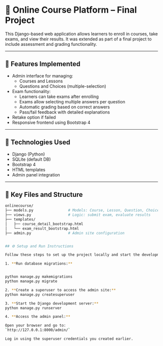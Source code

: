 # 🧠 Online Course Platform – Final Project

This Django-based web application allows learners to enroll in courses, take exams, and view their results. It was extended as part of a final project to include assessment and grading functionality.

---

## 🚀 Features Implemented

- Admin interface for managing:
  - Courses and Lessons
  - Questions and Choices (multiple-selection)
- Exam functionality:
  - Learners can take exams after enrolling
  - Exams allow selecting multiple answers per question
  - Automatic grading based on correct answers
  - Pass/fail feedback with detailed explanations
- Retake option if failed
- Responsive frontend using Bootstrap 4

---

## 🧩 Technologies Used

- Django (Python)
- SQLite (default DB)
- Bootstrap 4
- HTML templates
- Admin panel integration

---

## 📁 Key Files and Structure

```bash
onlinecourse/
├── models.py                # Models: Course, Lesson, Question, Choice, Submission
├── views.py                 # Logic: submit exam, evaluate results
├── templates/
│   ├── course_detail_bootstrap.html
│   └── exam_result_bootstrap.html
├── admin.py                 # Admin site configuration


## ⚙️ Setup and Run Instructions

Follow these steps to set up the project locally and start the development server:

1. **Run database migrations:**


python manage.py makemigrations
python manage.py migrate

2. **Create a superuser to access the admin site:**
python manage.py createsuperuser

3. **Start the Django development server:**
python manage.py runserver

4. **Access the admin panel:**

Open your browser and go to:  
`http://127.0.0.1:8000/admin/`

Log in using the superuser credentials you created earlier.


